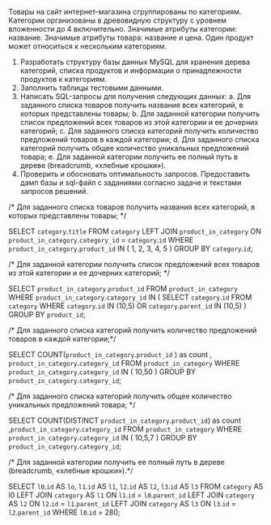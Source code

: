 Товары на сайт интернет-магазина сгруппированы по категориям. Категории организованы в
древовидную структуру с уровнем вложенности до 4 включительно. Значимые атрибуты категории:
название. Значимые атрибуты товара: название и цена. Один продукт может относиться к нескольким
категориям.
1. Разработать структуру базы данных MySQL для хранения дерева категорий, списка продуктов и
информации о принадлежности продуктов к категориям.
2. Заполнить таблицы тестовыми данными.
3. Написать SQL-запросы для получения следующих данных:
a. Для заданного списка товаров получить названия всех категорий, в которых
представлены товары;
b. Для заданной категории получить список предложений всех товаров из этой категории и
ее дочерних категорий;
c. Для заданного списка категорий получить количество предложений товаров в каждой
категории;
d. Для заданного списка категорий получить общее количество уникальных предложений
товара;
e. Для заданной категории получить ее полный путь в дереве (breadcrumb, «хлебные
крошки»).
4. Проверить и обосновать оптимальность запросов.
Предоставить дамп базы и sql-файл с заданиями согласно задаче и текстами запросов решений.

/*  Для заданного списка товаров получить названия всех категорий, в которых
представлены товары;  */

SELECT `category`.`title` 
FROM `category` 
LEFT JOIN `product_in_category` ON `product_in_category`.`category_id` = `category`.`id` 
WHERE `product_in_category`.`product_id` 
IN ( 1, 2, 3, 4, 5 )  GROUP BY `category`.`id`;

/* Для заданной категории получить список предложений всех товаров из этой категории и
ее дочерних категорий; */

SELECT `product_in_category`.`product_id` 
FROM `product_in_category`
 WHERE `product_in_category`.`category_id` IN (
  SELECT `category`.`id` FROM `category` WHERE `category`.`id` IN (10,5) OR `category`.`parent_id` IN (10,5)
 ) GROUP BY  `product_id`;

/* Для заданного списка категорий получить количество предложений товаров в каждой
категории;*/

SELECT COUNT(`product_in_category`.`product_id` ) as count ,
`product_in_category`.`category_id` FROM `product_in_category` WHERE `product_in_category`.`category_id` IN ( 10,50 ) 
GROUP BY  `product_in_category`.`category_id`;

/* Для заданного списка категорий получить общее количество уникальных предложений
товара; */

SELECT COUNT(DISTINCT  `product_in_category`.`product_id`) as count ,`product_in_category`.`category_id`
 FROM `product_in_category` WHERE `product_in_category`.`category_id` IN ( 10,5,7 ) GROUP BY  `product_in_category`.`category_id`;
 
/* Для заданной категории получить ее полный путь в дереве (breadcrumb, «хлебные
крошки»).*/

SELECT `l0`.`id` AS `lo`, `l1`.`id` AS `l1`, `l2`.`id` AS `l2`, `l3`.`id` AS `l3`
FROM `category` AS l0
LEFT JOIN `category` AS `l1` ON `l1`.`id` = `l0`.`parent_id`
LEFT JOIN `category` AS `l2` ON `l2`.`id` = `l1`.`parent_id`
LEFT JOIN `category` AS `l3` ON `l3`.`id` = `l2`.`parent_id`
WHERE `l0`.`id` = 280;


